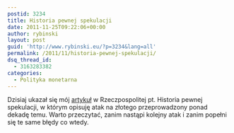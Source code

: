 ```yaml
---
postid: 3234
title: Historia pewnej spekulacji
date: 2011-11-25T09:22:06+00:00
author: rybinski
layout: post
guid: 'http://www.rybinski.eu/?p=3234&lang=all'
permalink: /2011/11/historia-pewnej-spekulacji/
dsq_thread_id:
  - 3163283382
categories:
  - Polityka monetarna
---
```

Dzisiaj ukazał się mój [artykuł](http://www.ekonomia24.pl/artykul/706250,759905-Historia-pewnej-spekulacji.html) w Rzeczpospolitej pt. Historia pewnej spekulacji, w którym opisuję atak na złotego przeprowadzony ponad dekadę temu. Warto przeczytać, zanim nastąpi kolejny atak i zanim popełni się te same błędy co wtedy.
